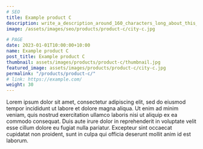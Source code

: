 ```yaml
---
# SEO
title: Example product C
description: write_a_description_around_160_characters_long_about_this_PRODUCT_POST
image: /assets/images/seo/products/product-c/city-c.jpg

# PAGE
date: 2023-01-01T10:00:00+10:00
name: Example product C
post_title: Example product C
thumbnail: assets/images/products/product-c/thumbnail.jpg
featured_image: assets/images/products/product-c/city-c.jpg
permalink: "/products/product-c/"
# link: https://example.com/
weight: 30
---
```


Lorem ipsum dolor sit amet, consectetur adipiscing elit, sed do eiusmod tempor incididunt ut labore et dolore magna aliqua. Ut enim ad minim veniam, quis nostrud exercitation ullamco laboris nisi ut aliquip ex ea commodo consequat. Duis aute irure dolor in reprehenderit in voluptate velit esse cillum dolore eu fugiat nulla pariatur. Excepteur sint occaecat cupidatat non proident, sunt in culpa qui officia deserunt mollit anim id est laborum.